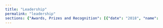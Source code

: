 ```yaml
---
title: "Leadership"
permalink: "leadership"
sections: {"Awards, Prizes and Recognition": [{"date": "2018", "name": "UBTECH Best Paper Prize", "link": "", "location": "", "description": "", "who": ""}, {"date": "2018", "name": "Best Paper at RO-MAN 2018 IEEE International Conference on Robot and Human Interactive Communication", "link": "", "location": "", "description": "", "who": ""}, {"date": "2018", "name": "Heidelberg Laureate Fellowship, Australian Academy of Science, PhD Student Chand Gudi. ", "link": "", "location": "", "description": "", "who": ""}, {"date": "2018", "name": "ASEAN Cybersecurity Challenge Codeathon, Magic Lab Team ", "link": "", "location": "", "description": "", "who": ""}, {"date": "2018", "name": "Venture Day Winner, PhD Student Mahya Knox", "link": "", "location": "", "description": "", "who": ""}, {"date": "2018", "name": "Sponsorship to Conference on Fairness, Accountability, and Transparency (FAT*) in New York City PhD Student Nik Dawson", "link": "", "location": "", "description": "", "who": ""}, {"date": "2018", "name": "Atlasssian Sponsorship to Singularity University Summit PhD Student Sarita Herse.", "link": "", "location": "", "description": "", "who": ""}, {"date": "2018", "name": "Second Place in the Social Robot League, UTS Unleashed!", "link": "", "location": "", "description": "", "who": ""}, {"date": "2018", "name": "RoboCup Social Robotics @Home League Qualification, UTS Unleashed!", "link": "", "location": "", "description": "", "who": ""}, {"date": "2018", "name": "Open Source Self Driving Platform Hackathon, Top 10 Global Engineers selected, PhD Student Samuel Pfeiffer", "link": "", "location": "", "description": "", "who": ""}, {"date": "2018", "name": "United Nations, Research Post PhD StudentNik Dawson", "link": "", "location": "", "description": "", "who": ""}, {"date": "2018", "name": "NASA Space Robotics Challenge Finalist and Third Place: PhD Student Samuel Pfeiffer", "link": "", "location": "", "description": "", "who": ""}, {"date": "2017", "name": "Benjamin Johnston coached 9 new Start Up companies into existence in working closely with UTS Student Founders in Launchpad", "link": "", "location": "", "description": "", "who": ""}, {"date": "2017", "name": "IBISWorld 3P Innovation Competition First place: PhD Student Mahya Knox", "link": "", "location": "", "description": "", "who": ""}, {"date": "2017", "name": "Start-Up Catalyst's Youth USA Mission, Mahya Knox", "link": "", "location": "", "description": "", "who": ""}, {"date": "2017", "name": "Best Human-Robot Interface Award, RoboCup 2017", "link": "", "location": "", "description": "", "who": ""}, {"date": "2017", "name": "Social Robot Competition, Second Place, RoboCup 2017", "link": "", "location": "", "description": "", "who": ""}, {"date": "2017", "name": "[Nobel Prize Economic Sciences Committee](http://www.nobelprize.org/nobel_prizes/economic-sciences/prize_awarder/committee.html) - Peter G\u00e4rdenfors.", "link": "", "location": "", "description": "", "who": ""}, {"date": "2017", "name": "NASA Space Robotics Challenge, 3rd Place Sammy Pfeiffer", "link": "", "location": "", "description": "", "who": ""}, {"date": "2017", "name": "AMY Student Awards Finalists  PhD Student: Meg Tonkin; Capstone Students: Navi Gunaratne, Jose Gunawarman, Denis Draca; First Class Honours Student: Le Kang.", "link": "", "location": "", "description": "", "who": ""}, {"date": "2017", "name": "Woz listed by UK-based company Richtopia at number 18 in the list of 200 Most Influential Philanthropists and Social Entrepreneurs", "link": "", "location": "", "description": "", "who": ""}, {"date": "2016", "name": "Best Robot Design Prize, Meg Tonkin", "link": "", "location": "", "description": "", "who": ""}, {"date": "2016", "name": "[Nobel Prize Economic Sciences Committee](http://www.nobelprize.org/nobel_prizes/economic-sciences/prize_awarder/committee.html) - Peter G\u00e4rdenfors.", "link": "", "location": "", "description": "", "who": ""}, {"date": "2016", "name": "Australian-French Entrepreneurship Challenge Finalist, Mayha Knox", "link": "", "location": "", "description": "", "who": ""}, {"date": "2016", "name": "First Class Honours, Le Kang", "link": "", "location": "", "description": "", "who": ""}, {"date": "2016", "name": "IBM PhD Fellowship, Mahya Knox", "link": "", "location": "", "description": "", "who": ""}, {"date": "2016", "name": "Start-Up Catalyst's Youth Mission, Mahya Knox", "link": "", "location": "", "description": "", "who": ""}, {"date": "2015", "name": "Woz received the Legacy for Children Award from the Children's Discovery Museum in San Jose", "link": "", "location": "", "description": "", "who": ""}, {"date": "2015", "name": "[Nobel Prize Economic Sciences Committee](http://www.nobelprize.org/nobel_prizes/economic-sciences/prize_awarder/committee.html) - Peter G\u00e4rdenfors.", "link": "", "location": "", "description": "", "who": ""}, {"date": "2015", "name": "[Alumnus of the Year](http://alumni.berkeley.edu/announcements/caa-announcements/caa-announces-2015-alumnus-year-steve-wozniak-bs-86-and-other-alumni), University of California Berkeley - awarded to [Steve Wozniak](http://woz.org/) B.Sc. '86", "link": "", "location": "", "description": "", "who": ""}, {"date": "2015", "name": "[Australian Academy of Technological Sciences and Engineering](https://www.atse.org.au/) Fellow awarded to Mary-Anne Williams", "link": "", "location": "", "description": "", "who": ""}, {"date": "2015", "name": "[ACS Foundation Internship Scholarship](http://www.acsfoundation.com.au/index.cfm) - Mayha Mirzaei Poueinag ", "link": "", "location": "", "description": "", "who": ""}, {"date": "2015", "name": "[IBM PhD Fellowship](http://www.research.ibm.com/university/awards/phdfellowship.shtml)  - Mayha Mirzaei Poueinag", "link": "", "location": "", "description": "", "who": ""}, {"date": "2014", "name": "Lifetime Achievement Award to Steve Wozniak at the American Museum of Natural History", "link": "", "location": "", "description": "", "who": ""}, {"date": "2014", "name": "ACM Awards Committee: [Eugene L. Lawler Award For Humanitarian Contributions Within Computer Science And Informatics](http://awards.acm.org/lawler/committee.cfm). The ACM is the prestigious American Computing Machinery the peak body for computing science.- Mary-Anne Williams", "link": "", "location": "", "description": "", "who": ""}, {"date": "2014", "name": "Industry Week added Woz to the Manufacturing Hall of Fame", "link": "", "location": "", "description": "", "who": ""}, {"date": "2014", "name": "[Valeo Innovation Challenge](https://valeoinnovationchallenge.valeo.com/): the Magic Lab Team were Finalists and flown to Paris Motor Show to pitch their innovative Car of the Future Service.", "link": "", "location": "", "description": "", "who": ""}, {"date": "2014", "name": "[IBM PhD Fellowship](http://www.research.ibm.com/university/awards/phdfellowship.shtml)  - Wei Wang", "link": "", "location": "", "description": "", "who": ""}, {"date": "2014", "name": "[Fellow, Australian Computer Society](https://www.acs.org.au/news-and-media/news/2013/acs-nsw-fellow-presentations-at-the-november-branch-forum) - Mary-Anne Williams", "link": "", "location": "", "description": "", "who": ""}, {"date": "2014", "name": "[Nobel Prize Economic Sciences Committee](http://www.nobelprize.org/nobel_prizes/economic-sciences/prize_awarder/committee.html) - Peter G\u00e4rdenfors.", "link": "", "location": "", "description": "", "who": ""}, {"date": "2014", "name": "[Appointed Distinguished Professor of Technology at UTS](http://newsroom.uts.edu.au/news/2014/10/steve-wozniak-accepts-adjunct-professorship-uts) - Steve Wozniak", "link": "", "location": "", "description": "", "who": ""}, {"date": "2014", "name": "[Top 25 Women in Robotics](http://robohub.org/25-women-in-robotics-you-need-to-know-about-2014/): \u201cThe women on this list are all field leaders with a huge impact on robotics\u201d - Mary-Anne Williams", "link": "", "location": "", "description": "", "who": ""}, {"date": "2013", "name": "[IBM PhD Fellowship](http://www.research.ibm.com/university/awards/phdfellowship.shtml) - Pramod Parajuli", "link": "", "location": "", "description": "", "who": ""}, {"date": "2013", "name": "[IBM PhD Fellowship](http://www.research.ibm.com/university/awards/phdfellowship.shtml) - Jinjiu Li", "link": "", "location": "", "description": "", "who": ""}, {"date": "2013", "name": "[Nobel Prize Economic Sciences Committee](http://www.nobelprize.org/nobel_prizes/economic-sciences/prize_awarder/committee.html) - Peter  G\u00e4rdenfors.", "link": "", "location": "", "description": "", "who": ""}, {"date": "2013", "name": "[Best Video Award: Most Entertaining Autonomous Robotics Category](http://www.uts.edu.au/research-and-teaching/our-research/quantum-computation-and-intelligent-systems/news/magic-lab-video) - [The Fugitive](https://www.youtube.com/watch?v=rF_-TmrTan8)", "link": "", "location": "", "description": "", "who": ""}, {"date": "2012", "name": "Chair, [Mathematics, Information and Computing Sciences, ERA, Australian Research Council](http://www.arc.gov.au/era-national-reports) - Mary-Anne Williams", "link": "", "location": "", "description": "", "who": ""}, {"date": "2012", "name": "[Nobel Prize Economic Sciences Committee](http://www.nobelprize.org/nobel_prizes/economic-sciences/prize_awarder/committee.html) - Peter G\u00e4rdenfors.", "link": "", "location": "", "description": "", "who": ""}, {"date": "2012", "name": "Endeavour Leadership Fellow - Muh. Anshar", "link": "", "location": "", "description": "", "who": ""}, {"date": "2012", "name": "[IBM PhD Fellowship](http://www.research.ibm.com/university/awards/phdfellowship.shtml) - Rony Novianto", "link": "", "location": "", "description": "", "who": ""}, {"date": "2012", "name": "UniQuest Trailblazer Innovative Ideas Competition - Benjamin Johnston, Xun Wang, Mary-Anne Williams, Valerie Gay, Peter Leijdekkers, Karla Felix Navarro", "link": "", "location": "", "description": "", "who": ""}, {"date": "2012", "name": "[Hermann Lotze Prize](http://www.hlotze.com/) - Peter G\u00e4rdenfors", "link": "", "location": "", "description": "", "who": ""}, {"date": "2012", "name": "Universitatis Lodziensis Amico Medal 2012 - Peter G\u00e4rdenfors", "link": "", "location": "", "description": "", "who": ""}, {"date": "2011", "name": "[Nobel Prize Economic Sciences Committee](http://www.nobelprize.org/nobel_prizes/economic-sciences/prize_awarder/committee.html) - Peter  G\u00e4rdenfors.", "link": "", "location": "", "description": "", "who": ""}, {"date": "2011", "name": "[IBM PhD Fellowship](http://www.research.ibm.com/university/awards/phdfellowship.shtml) - Xun Wang", "link": "", "location": "", "description": "", "who": ""}, {"date": "2011", "name": "UTS Best PhD Dissertation Prize - Benjamin Johnston", "link": "", "location": "", "description": "", "who": ""}, {"date": "2011", "name": "Endeavour Leadership Fellow - Pramod Parajuli", "link": "", "location": "", "description": "", "who": ""}, {"date": "2010", "name": "Kurzweil Prize for \u2018Best Artificial General Intelligence Idea\u2019 - Benjamin Johnston", "link": "", "location": "", "description": "", "who": ""}, {"date": "2009", "name": "Fellow, CodeX, Stanford University - Mary-Anne Williams", "link": "", "location": "", "description": "", "who": ""}, {"date": "2009", "name": "Advisory Board, Rolf Schock Prize in Logic and Philosophy, The Royal Swedish Academy of Sciences - Mary-Anne Williams", "link": "", "location": "", "description": "", "who": ""}, {"date": "2009", "name": "Royal Swedish Academy of Science - Peter G\u00e4rdenfors", "link": "", "location": "", "description": "", "who": ""}, {"date": "2008", "name": "Interdisciplinary Research Prize, Academi\u00e6 Regi\u00e6 Scientiarum Upsaliensis - Peter G\u00e4rdenfors", "link": "", "location": "", "description": "", "who": ""}, {"date": "2007", "name": "[IBM Faculty Award](http://www.research.ibm.com/university/awards/faculty_innovation.shtml) - Mary-Anne Williams", "link": "", "location": "", "description": "", "who": ""}, {"date": "2007", "name": "Review Editor, Artificial Intelligence Journal (AIJ) #1 journal in Artificial Intelligence - Mary-Anne Williams", "link": "", "location": "", "description": "", "who": ""}, {"date": "2007", "name": "Natur och Kultur Foundation - Peter  G\u00e4rdenfors", "link": "", "location": "", "description": "", "who": ""}, {"date": "2006", "name": "Pauli Fellowship, Wolfgang Pauli Institute, Vienna - Center of Excellence in Mathematics, Physics and Informatics/Computer Science - Mary-Anne Williams", "link": "", "location": "", "description": "", "who": ""}, {"date": "2006", "name": "College of Experts Australian Research Council - Mary-Anne Williams", "link": "", "location": "", "description": "", "who": ""}, {"date": "2006", "name": "Guest Professorship - [University of Science and Technology of China](http://en.ustc.edu.cn/) - Mary-Anne Williams.", "link": "", "location": "", "description": "", "who": ""}, {"date": "2005", "name": "Visiting Professor, [Copenhagen Business School](http://www.cbs.dk/en) - Mary-Anne Williams", "link": "", "location": "", "description": "", "who": ""}, {"date": "2004", "name": "Leopoldina Deutsche Akademie f\u00fcr Naturforscher - Peter  G\u00e4rdenfors", "link": "", "location": "", "description": "", "who": ""}, {"date": "2002", "name": "Pioneer Award IEEE Neural Network Society - Henri Prade", "link": "", "location": "", "description": "", "who": ""}, {"date": "2001", "name": "Prize ISI (Institute for Scientific Information) among the 300 most cited authors French scientists - Henri Prade", "link": "", "location": "", "description": "", "who": ""}, {"date": "1999", "name": "Academia Europaea - Peter  G\u00e4rdenfors", "link": "", "location": "", "description": "", "who": ""}, {"date": "1999", "name": "Fellow, International Fuzzy Systems Association - Henri Prade", "link": "", "location": "", "description": "", "who": ""}, {"date": "1996", "name": "Commonwealth Fellowship, Australian Academy of Science - Mary-Anne Williams", "link": "", "location": "", "description": "", "who": ""}, {"date": "1996", "name": "Royal Swedish Academy of Letters, History and Antiquities - Peter  G\u00e4rdenfors", "link": "", "location": "", "description": "", "who": ""}, {"date": "1995", "name": "Australasian Distinguished Doctoral Dissertation Award - Mary-Anne Williams", "link": "", "location": "", "description": "", "who": ""}, {"date": "1988", "name": "Swedish Council for Research in Humanities and Social Sciences - Peter  G\u00e4rdenfors", "link": "", "location": "", "description": "", "who": ""}], "Research Community Leadership": [{"date": "2015", "name": "[John McCarthy Website at Stanford University](http://jmc.stanford.edu): We worked with John, a pioneer in AI and regualr visitor to the Magic Lab, to make his research more accessible.", "link": "", "location": "", "description": "", "who": ""}, {"date": "from 2006", "name": "[Board of Directors KR Inc](http://kr.org)", "link": "", "location": "", "description": "", "who": ""}, {"date": "2004 - 2006", "name": "[President KR Inc](http://kr.org)", "link": "", "location": "", "description": "", "who": ""}, {"date": "from 2002", "name": "Commonsense Reasoning Steering Committee", "link": "", "location": "", "description": "", "who": ""}, {"date": "from 2002", "name": "Planet KR for the Knowledge Representation and Reasoning Research Community", "link": "", "location": "", "description": "", "who": ""}, {"date": "from 1995", "name": "Nonmonotonic Reasoning and Action Steering Committee", "link": "", "location": "", "description": "", "who": ""}], "Event Leadership & Organisation": [{"date": "2015", "name": "Entrepreneurship at Focus - Mick Liubinskas, [Entrepreneurship-in-Residence at muru-D](https://muru-d.com/)", "link": "", "location": "", "description": "", "who": ""}, {"date": "2015", "name": "Innovation and Entrepreurship Seminar: Starting \nSydney - Peter Cooper", "link": "http://central.co", "location": "", "description": "", "who": ""}, {"date": "2014", "name": "International Conference on Social Robotics", "link": "http://www.icsr2014.org", "location": "Powerhouse Museum Sydney", "description": "The Magic Lab brought this conference to Sydney and led its organisation. Mary-Anne Williams (Conference Chair), Benjamin Johnston (Program Chair).", "who": ""}, {"date": "2014", "name": "Strategic Management Society Symposium: Design Thinking and Analytics", "link": "http://sydney.strategicmanagement.net/extensions/sydney.php", "location": "UTS Business School", "description": "", "who": "Roy Green and Mary-Anne Williams"}, {"date": "2014", "name": "International Conference on Social Robotics", "link": "http://www.icsr2014.org", "location": "Sydney", "description": "", "who": ""}, {"date": "2014", "name": "Innovation and Entrepreurship Seminar: \nFrom Garage to Global - Ruslan Kogan.", "link": "http://kogan.com", "location": "", "description": "", "who": ""}, {"date": "2014", "name": "Innovation and Entrepreurship Seminar: From \ngraduation to Freelancer's $350m valuation - Darren Williams.", "link": "http://freelancer.com", "location": "", "description": "", "who": ""}, {"date": "2014", "name": "Strategic Management Society Symposium: Design Thinking and Analytics", "link": "http://sydney.strategicmanagement.net/extensions/sydney.php", "location": "Sydney", "description": "Industry Track", "who": ""}, {"date": "2013", "name": "IJCAI-13 Robot Demonstration and Exhibition, Beijing", "link": "http://ijcai-13.org/program/robot_competition_exhibition", "location": "", "description": "", "who": ""}, {"date": "2013", "name": "International Semantic Web Conference", "link": "http://iswc2013.semanticweb.org/", "location": "Sydney Entertainment Centre", "description": "The premier international forum for the Semantic Web Community lead by Tim Berners Lee (inventor of the World Wide Web)", "who": "Benjamin Johnston (Workshop Chair), Mary-Anne Williams (Industry Track Chair)"}, {"date": "2012", "name": "Alan Turing 100 Years Lecture given by Professor \nEdward Feigenbaum, Stanford University and \nTuring Award Winner", "link": "http://newsroom.uts.edu.au/news/2012/12/gutsy-name-for-the-robot-with-a-soft-heart", "location": "UTS", "description": "Lecture at UTS by Professor Edward Feigenbaum (Stanford University)", "who": ""}, {"date": "2012", "name": "International Conference on Social Robotics", "link": "https://storify.com/johnhaining/ibm-uts-turing-lecture", "location": "Chengdu China", "description": "", "who": ""}, {"date": "2012", "name": "Celebrating \u03c0 Day - Professor Jon Borwein", "link": "http://innovation.it.uts.edu.au/lab/pi-day", "location": "", "description": "During the lead up to the celebration I worked with Glenn Wightwick and Andrew Mattingly (IBM Australia), Professor Borwein and David Bailey (Lawrence Berkeley National Laboratory, US Dept Energy) to calculate the 60 trillionth digit of \u03c0\u00b2 in hexidecimal. Video of the event and information about the computation undertaken with IBM", "who": ""}, {"date": "2011", "name": "Social Networks and Innovation Track at PRICAI", "link": "http://mlaa.com.au/pacis2011/", "location": "University of Science & Vietnam National University \u2013 Ho Chi Minh City, Vietnam", "description": "Pacific Asia Conference Information Systems 2012", "who": ""}, {"date": "2011", "name": "Smarter Living: The Conquest of Complexity \nWorkshop", "link": "http://www.aaai.org/Press/Reports/Workshops/ws-11-07.php", "location": "San Francisco", "description": "Twenty-Fifth Conference on Artificial Intelligence (AAAI-2011)", "who": ""}], "Editorial Board Leadership": [{"date": "Current (from 2014)", "name": "Information Systems Journal", "link": "http://www.journals.elsevier.com/information-systems/", "location": "", "description": "", "who": ""}, {"date": "Current (from 2012)", "name": "International Journal on Social Robotics", "link": "http://link.springer.com/journal/12369", "location": "", "description": "", "who": ""}, {"date": "Current (from 2007)", "name": "Artificial Intelligence Journal ", "link": "http://www.journals.elsevier.com/artificial-intelligence/", "location": "", "description": "", "who": ""}, {"date": "Current (from 2006)", "name": "American Association of Artificial Intelligence/MIT \nPress", "link": "https://mitpress.mit.edu/books/series/american-association-artificial-intelligence", "location": "", "description": "", "who": ""}, {"date": "2006-2010", "name": "Journal of Artificial Intelligence Research ", "link": "http://www.jair.org/", "location": "", "description": "", "who": ""}], "Selected Pop-Up and Master Classes": [{"date": "2017", "name": "Social Robot Personality Design", "link": "", "location": "", "description": "", "who": ""}, {"date": "2017", "name": "Social Robotics Design Thinking Session", "link": "", "location": "", "description": "", "who": ""}, {"date": "2016", "name": "Social Robotics Design Thinking Session at CBA", "link": "", "location": "", "description": "", "who": ""}, {"date": "2016", "name": "Social Robotics Design Thinking Session at CBA", "link": "", "location": "", "description": "", "who": ""}, {"date": "2015", "name": "Robots with Social Intelligence", "link": "", "location": "", "description": "", "who": ""}, {"date": "2015", "name": "Predictive Data Analytics for Disruptive Innovation", "link": "", "location": "", "description": "", "who": ""}, {"date": "2015", "name": "Predicting Future Innovation and Technologies", "link": "", "location": "", "description": "", "who": ""}, {"date": "2014", "name": "Attention based Decision Making: Learning through Interaction", "link": "", "location": "", "description": "", "who": ""}, {"date": "2014", "name": "Lean Start-Up", "link": "http://theleanstartup.com/", "location": "", "description": "", "who": ""}, {"date": "2014", "name": "Design Thinking for Disruptive Innovation", "link": "https://www.youtube.com/watch?v=rF_-TmrTan8", "location": "", "description": "", "who": ""}, {"date": "2014", "name": "Robots with Soul", "link": "https://www.ted.com/talks/guy_hoffman_robots_with_soul?language=en", "location": "", "description": "", "who": ""}, {"date": "2013", "name": "Creative Intelligence: Disruptive Innovation", "link": "", "location": "", "description": "", "who": ""}, {"date": "2012", "name": "Creative Intelligence: Social Robot Design", "link": "", "location": "", "description": "", "who": ""}, {"date": "2011", "name": "Lean Business Model Canvas", "link": "", "location": "", "description": "", "who": ""}, {"date": "2010", "name": "Blue Ocean Strategy", "link": "", "location": "", "description": "", "who": ""}, {"date": "2009", "name": "Strategic Business Entrepreneurship", "link": "", "location": "", "description": "", "who": ""}, {"date": "2008", "name": "Choice Theory and Belief Revision", "link": "", "location": "", "description": "", "who": ""}, {"date": "2007", "name": "Robot Behaviour using Design Thinking", "link": "", "location": "", "description": "", "who": ""}, {"date": "2006", "name": "Strategic Business Innovation", "link": "", "location": "", "description": "", "who": ""}, {"date": "2005", "name": "Technology and Innovation", "link": "", "location": "", "description": "", "who": ""}, {"date": "2004", "name": "Using Design Thinking to build Innovative Robot Soccer Players", "link": "https://www.youtube.com/watch?v=Diiv7kpW-ng", "location": "", "description": "", "who": ""}], "Media Commentary": [{"date": "2017", "name": "Australian Research Council's Making a Difference", "link": "http://www.arc.gov.au/sites/default/files/publication-documents/Making_A_Difference_printable_version.pdf", "location": "", "description": "", "who": ""}, {"date": "2017", "name": "ABC TV Special The A.I. Race", "link": "http://www.abc.net.au/tv/programs/ai-race/", "location": "", "description": "", "who": ""}, {"date": "2017", "name": "ABC Radio Drive on Killer Robots", "link": "", "location": "", "description": "", "who": ""}, {"date": "2017", "name": "sciMex EXPERT REACTION: Killer robots: World's top AI and robotics companies call for ban", "link": "https://www.scimex.org/newsfeed/killer-robots-worlds-top-ai-and-robotics-companies-urge-united-nations-to-ban-lethal-autonomous-weapons", "location": "", "description": "", "who": ""}, {"date": "2017", "name": "Gizmodo Meet Australia's Newest RoboCup Team", "link": "https://www.gizmodo.com.au/2017/07/meet-australias-newest-robocup-team/", "location": "", "description": "", "who": ""}, {"date": "2017", "name": "The Saturday Paper Robots in Healthcare", "link": "https://www.thesaturdaypaper.com.au/2017/07/15/robots-healthcare/15000408004905", "location": "", "description": "", "who": ""}, {"date": "2017", "name": "CMO Magazine: Why marketers should take note of social robots", "link": "https://www.cmo.com.au/article/621416/why-marketers-should-take-note-social-robots/", "location": "", "description": "", "who": ""}, {"date": "2017", "name": "CIO Magazine: Inside the 'Magic Lab' where robots learn how to manipulate our emotions", "link": "https://www.cio.com.au/article/621378/inside-magic-lab-where-robots-learn-how-manipulate-our-emotions", "location": "", "description": "", "who": ""}, {"date": "2017", "name": "IoT Hub: UTS researchers to develop AI for robot waiter", "link": "https://www.iothub.com.au/news/uts-researchers-to-develop-ai-for-robot-waiter-466625", "location": "", "description": "", "who": ""}, {"date": "2017", "name": "CBA-UTS Social Robot Experiments at Sydney International Airport", "link": "https://www.commbank.com.au/guidance/newsroom/Air-New-Zealand-and-CommBank-robot-experiment-201708.html", "location": "", "description": "", "who": ""}, {"date": "2017", "name": "Business Scoop: Social Robotics", "link": "http://business.scoop.co.nz/2017/08/22/air-nz-commbank-explore-future-of-travel-with-social-robot/", "location": "", "description": "", "who": ""}, {"date": "2017", "name": "UTS Magazine Adding Spice to Pepper", "link": "http://newsroom.uts.edu.au/sites/default/files/pdfs/umag/20855%20MCU%20UMag%202017_Web.pdf", "location": "", "description": "", "who": ""}, {"date": "2017", "name": "SciMex UTS Unleashed! Social Robot Hackathon", "link": "https://www.scimex.org/newsfeed/uts-unleashes-team-to-deliver-social-robot-software-system", "location": "", "description": "", "who": ""}, {"date": "2017", "name": "UTS unleashes team to deliver social robot software system", "link": "http://newsroom.uts.edu.au/news/2017/06/uts-unleashes-team-deliver-social-robot-software-system", "location": "", "description": "", "who": ""}, {"date": "2016", "name": "Project with CBA and Stockland", "link": "https://www.uts.edu.au/research-and-teaching/industry-partnerships/edge/news/partnering-shape-next-generation-social", "location": "", "description": "", "who": ""}, {"date": "2016", "name": "CBA-UTS Social Robot Partnership", "link": "https://www.commbank.com.au/guidance/newsroom/social-robotics-partnership-201608.html", "location": "", "description": "", "who": ""}, {"date": "2015", "name": "Robot Revolution on ABC Radio", "link": "https://www.science.org.au/events/robot-revolution", "location": "", "description": "", "who": ""}, {"date": "2015", "name": "Killer Robots on ABC News and 7:30 Report", "link": "http://www.stopkillerrobots.org/2015/07/aicall/", "location": "", "description": "", "who": ""}, {"date": "2015", "name": "KIller Robots - Ottawa Citizen", "link": "http://www.pressreader.com/canada/ottawa-citizen/20150801/281483570092672/TextView", "location": "", "description": "", "who": ""}, {"date": "2015", "name": "Killer Robot Open Letter", "link": "http://www.stopkillerrobots.org/2015/07/aicall/", "location": "", "description": "", "who": ""}, {"date": "2015", "name": "Australian Academy of Science", "link": "https://www.science.org.au/events/robotics", "location": "", "description": "", "who": ""}, {"date": "2015", "name": "Woz launches Comic Con", "link": "http://www.cnet.com/news/stan-lee-and-steve-wozniak-silicon-valley-comic-con-tomorrow-daily-166/", "location": "", "description": "", "who": ""}, {"date": "2015", "name": "Woz shares his thoughts on technology", "link": "http://www.afr.com/technology/apple-cofounder-steve-wozniak-on-the-apple-watch-electric-cars-and-the-surpassing-of-humanity-20150323-1m3xxk", "location": "", "description": "", "who": ""}, {"date": "2014", "name": "Mechanical Maids", "link": "http://khouse.org/enews/2014-10-20/", "location": "", "description": "", "who": ""}, {"date": "2014", "name": "Social Robotics Conference", "link": "http://www.pulseitmagazine.com.au/index.php?option=com_content&view=article&id=2118:uts-hosts-social-robotics-conference-as-the-woz-joins-faculty&catid=67:aged-care&Itemid=332", "location": "", "description": "", "who": ""}, {"date": "2014", "name": "Steve Wozniak joins the Magic Lab", "link": "http://www.smh.com.au/technology/technology-news/apple-cofounder-steve-wozniak-joins-uts-20141021-119qco.html", "location": "", "description": "", "who": ""}, {"date": "2014", "name": "Cisco Internet of Everything", "link": "http://www.slideshare.net/ciscoanz/cisco-australia-internet-of-everything-panel-discussion-maryanne-williams-uts", "location": "", "description": "", "who": ""}, {"date": "2014", "name": "ACS Fellows", "link": "https://www.acs.org.au/news-and-media/news/2014/branch-forum.24112014", "location": "", "description": "", "who": ""}, {"date": "2013", "name": "UTS Adopts A Culture Of Startups", "link": "https://sydstart.wordpress.com/2013/11/26/uts-adopts-a-culture-of-startups/", "location": "", "description": "", "who": ""}, {"date": "2013", "name": "Don\u2019t get up \u2014 let the PR2 robot get your beer for you", "link": "http://www.computerworld.com.au/article/423333/don_t_get_up_let_pr2_robot_get_your_beer/", "location": "", "description": "", "who": ""}, {"date": "2013", "name": "Robots Podcast: Knowledge engineering", "link": "http://robohub.org/robots-knowledge-engineering/", "location": "", "description": "", "who": ""}, {"date": "2012", "name": "Robots, humans and the future", "link": "http://www.abc.net.au/radionational/programs/futuretense/robots2c-humans-and-the-future---part-two/3998314", "location": "", "description": "", "who": ""}, {"date": "2012", "name": "Keynote: Victorian Information Technology Teachers Association Conference", "link": "http://www.kings.edu.au/ICT_Newsletters/ICT%20Services%20Newsletter%20-%20Term%203%202013%20-%20Vol.8%20No.12.pdf", "location": "", "description": "", "who": ""}, {"date": "2012", "name": "UTS Women in Engineering & IT Hands on Day for Year 11 and 12", "link": "http://utswomeninengineeringandit.blogspot.com.au/2010/05/uts-women-in-engineering-it-hands-on.html", "location": "", "description": "", "who": ""}, {"date": "2012", "name": "UTS:PR2 let this robot help you", "link": "", "location": "", "description": "", "who": ""}, {"date": "2012", "name": "UTS:PR2 robot name GUTSY is crowdsourced. Over 5000 people helped!", "link": "http://cfsites1.uts.edu.au/research/news/detail.cfm?ItemId=33616", "location": "", "description": "", "who": ""}, {"date": "2012", "name": "Robot Self Awareness", "link": "http://scienceillustrated.com.au/blog/science/robot-learns-to-recognise-itself-in-a-mirror/", "location": "", "description": "", "who": ""}, {"date": "2012", "name": "Trailblazer 2012 Winners", "link": "http://secure.bla.com.au/trailblazer/uts-trailbazer-2012-winners", "location": "", "description": "", "who": ""}, {"date": "2011", "name": "Club Cosmos", "link": "http://riaus.org.au/people/mary-anne-williams/", "location": "", "description": "", "who": ""}], "International Robot Soccer Championships": [{"date": "2014", "name": "Team goes to Brasil to compete at [RoboCup](http://www.robocup2014.org/) and beats [University of Paris](http://www.english.paris-sorbonne.fr/)", "link": "", "location": "", "description": "The Karachi Koalas compete at the Robot Soccer World Championships in Brasil defeating the University of Paris in the first round. ", "who": ""}, {"date": "2013", "name": "Team goes to The Netherlands for RoboCup and gains 5th Place", "link": "http://www.robocup2013.org/", "location": "", "description": "The Karachi Koalas compete at the Robot Soccer World Championships and gain 5th place overall.", "who": ""}, {"date": "2012", "name": "Team beats University of Oxford", "link": "https://www.cs.ox.ac.uk/projects/RobotFootball/", "location": "", "description": "", "who": ""}, {"date": "2012", "name": "Team goes to RoboCup in Mexico gains 16th Place", "link": "http://www.robocup2012.org/", "location": "", "description": "The Karachi Koalas compete at the Robot Soccer World Championships and gain 10th place overall. You can watch our friendly with [University of Oxford](https://www.youtube.com/watch?v=t7y-hGdRhAI)", "who": ""}, {"date": "2011", "name": "Team goes to RoboCup in Turkey qualifies for 3D simulation", "link": "http://www.robocup2011.org/en/", "location": "", "description": "The Karachi Koalas compete at the Robot Soccer World Championships and gain 16th place overall. We defeated Oxford Univeristy and the Univerity of Paris.", "who": ""}, {"date": "2010", "name": "Team qualifies and goes to RoboCup in Singapore ", "link": "http://www.robocup2010.org/", "location": "", "description": "We formed a new and exciting robot soccer team, the Karachi Koalas, as a joint venture with the prestigious Institute of Business Administration (IBA) in Karachi. IBA was established by the Wharton Business School, University of Pennsylvania.", "who": ""}, {"date": "2008", "name": "Team joins forces with the University of Science and \nTechnology of China (USTC) and gains Second Place\nat RoboCup! \n(more than 30,000 views of the [Grand Final on youtube](https://www.youtube.com/watch?v=RerTewzPzfY)) USTC is the only university governed by teh Chinese Academy of Science. It also consistently ranks number 1 in Nature publications.", "link": "", "location": "", "description": "", "who": ""}, {"date": "2004", "name": "UTS Unleashed! was the top International team winning \nthe Scientific Challenges and gaining second place in \nthe soccer matches at [RoboCup 2014](http://www.robocup2004.pt/). The team developed a [new dodge \nmanuveur](https://www.youtube.com/watch?v=Diiv7kpW-ng) that allowed it to play some awesome soccer. ", "link": "", "location": "", "description": "", "who": ""}, {"date": "2003", "name": "[UTS qualifies for RoboCup](http://www.aaai.org/ojs/index.php/aimagazine/article/view/1762) for the first time and defeats a leading US engineering university,  the University of Texas at Austin 7-2! Wow!", "link": "", "location": "", "description": "", "who": ""}], "Cool Robot Demonstrations and Experiments": [{"date": "2017", "name": "Social Robot Competition at RoboCup, Nagoya Japan", "link": "", "location": "", "description": "", "who": ""}, {"date": "2017", "name": "CBA Innovation Lab", "link": "", "location": "", "description": "", "who": ""}, {"date": "2017", "name": "UTS Open Day", "link": "", "location": "", "description": "", "who": ""}, {"date": "2017", "name": "Sydney International Airport", "link": "", "location": "", "description": "", "who": ""}, {"date": "2016", "name": "CBA Innovation Lab", "link": "", "location": "", "description": "", "who": ""}, {"date": "2016", "name": "Stockland Merrylands", "link": "", "location": "", "description": "", "who": ""}, {"date": "2015", "name": "NSW Government's Innovation Policy Launch", "link": "https://disrupter4change.wordpress.com/tag/hackathon-2/", "location": "", "description": "", "who": ""}, {"date": "2015", "name": "Telstra visit the Magic Lab", "link": "http://www.telstra.com.au/aboutus/our-company/present/leadership-team/", "location": "", "description": "", "who": ""}, {"date": "2015", "name": "CBA visit the Magic Lab", "link": "http://commbank.com.au", "location": "", "description": "", "who": ""}, {"date": "2015", "name": "Australian Computer Society Fellows", "link": "https://www.acs.org.au/", "location": "", "description": "", "who": ""}, {"date": "2015", "name": "UTS Day Care Centre - The Magic Pudding", "link": "http://www.uts.edu.au/partners-and-community/initiatives/uts-child-care/magic-pudding", "location": "", "description": "", "who": ""}, {"date": "2015", "name": "UTS Vice Chancellor Lab visit", "link": "http://www.uts.edu.au/about/university/senior-executive/vice-chancellor-and-president", "location": "", "description": "", "who": ""}, {"date": "2015", "name": "Steve Wozniak Lab visits", "link": "http://woz.org", "location": "", "description": "", "who": ""}, {"date": "2015", "name": "Advanced Manufacturing Growth-Centre", "link": "http://www.business.gov.au/advice-and-support/IndustryGrowthCentres/Pages/GC-Advanced-Manufacturing.aspx", "location": "", "description": "", "who": ""}, {"date": "2015", "name": "Stanford University", "link": "http://stanford.edu", "location": "", "description": "", "who": ""}, {"date": "2015", "name": "Aurecon Magic Lab visit", "link": "http://www.aurecongroup.com/en.aspx", "location": "", "description": "", "who": ""}, {"date": "2014", "name": "International Social Robotics Conference", "link": "http://icsr2014.org/", "location": "", "description": "", "who": ""}, {"date": "2014", "name": "Australian Computer Society Dinner", "link": "https://www.acs.org.au/", "location": "", "description": "", "who": ""}, {"date": "2014", "name": "Magic Lab Robots visit Sydney Girls High School", "link": "http://www.sghs.nsw.edu.au/", "location": "", "description": "", "who": ""}, {"date": "2014", "name": "UTS Open Day - Robot Social Interaction", "link": "http://www.uts.edu.au/about/faculty-engineering-and-information-technology/events/uts-engineering-and-information", "location": "", "description": "", "who": ""}, {"date": "2014", "name": "Steve Wozniak Lab visit", "link": "http://woz.org", "location": "", "description": "", "who": ""}, {"date": "2014", "name": "Stanford University", "link": "http://stanford.edu", "location": "", "description": "", "who": ""}, {"date": "2014", "name": "Guy Hoffman Magic Lab vist", "link": "http://guyhoffman.com/", "location": "", "description": "", "who": ""}, {"date": "2014", "name": "Keith Clark from Imperial College Magic Lab visit", "link": "http://www.doc.ic.ac.uk/~klc/", "location": "", "description": "", "who": ""}, {"date": "2014", "name": "CBA visit the Magic Lab", "link": "http://cba.com", "location": "", "description": "", "who": ""}, {"date": "2013", "name": "International Joint Conference on Artifical Intelligence, Beijing", "link": "http://ijcai-13.org/program/robot_competition_exhibition", "location": "", "description": "", "who": ""}, {"date": "2013", "name": "Vice Chancellor Industry Event - Magic Lab robots come out to play.", "link": "", "location": "", "description": "", "who": ""}, {"date": "2013", "name": "UTS Industry Advisory Network ", "link": "", "location": "", "description": "", "who": ""}, {"date": "2013", "name": "UTS Open Day - Advanced Social Robots", "link": "http://www.uts.edu.au/sites/default/files/uts-open-day-city-program.pdf", "location": "", "description": "", "who": ""}, {"date": "2012", "name": "Play Communications", "link": "http://playcomms.com/", "location": "", "description": "", "who": ""}, {"date": "2012", "name": "UTS Day Care Centre - Blackfriars", "link": "http://www.uts.edu.au/partners-and-community/initiatives/uts-child-care/blackfriars", "location": "", "description": "", "who": ""}, {"date": "2012", "name": "UTS Open Day - Robot Dance", "link": "https://www.youtube.com/watch?v=90LOWQfgQzs", "location": "", "description": "", "who": ""}, {"date": "2011", "name": "UTS Open Day - Human Robot Dance", "link": "https://www.youtube.com/watch?v=90LOWQfgQzs", "location": "", "description": "", "who": ""}, {"date": "2010", "name": "Digital Life, Melbourne", "link": "https://www.youtube.com/watch?v=zyjIoImS4xI", "location": "", "description": "", "who": ""}, {"date": "2010", "name": "UTS Open Day - Robot Soccer ", "link": "https://www.youtube.com/watch?v=KQvBhczHWMo", "location": "", "description": "", "who": ""}, {"date": "2009", "name": "UTS Open Day - Robot Soccer Matches", "link": "", "location": "", "description": "", "who": ""}, {"date": "2008", "name": "International Conference on Automated Planning (ICAPS)", "link": "", "location": "", "description": "", "who": ""}, {"date": "2008", "name": "UTS Open Day - Robot Soccer Matches", "link": "", "location": "", "description": "", "who": ""}, {"date": "2007", "name": "UTS Open Day - Robot Soccer Matches", "link": "", "location": "", "description": "", "who": ""}, {"date": "2006", "name": "UTS first international Robot Soccer Team invited to China for demonstration matches throughout China Science Week.", "link": "", "location": "", "description": "", "who": ""}, {"date": "2006", "name": "Public Robot Soccer Games - in Perth", "link": "", "location": "", "description": "", "who": ""}, {"date": "2006", "name": "UTS Open Day - Robot Soccer Matches", "link": "", "location": "", "description": "", "who": ""}, {"date": "2005", "name": "UTS Day Care Centre Visit", "link": "", "location": "", "description": "", "who": ""}, {"date": "2005", "name": "UTS Open Day - Robot Soccer Matches", "link": "", "location": "", "description": "", "who": ""}, {"date": "2004", "name": "Australian RoboCup Championships", "link": "", "location": "", "description": "", "who": ""}, {"date": "2004", "name": "Stanford University Magic Lab visit", "link": "", "location": "", "description": "", "who": ""}, {"date": "2004", "name": "UTS Council Magic Lab visit", "link": "", "location": "", "description": "", "who": ""}, {"date": "2004", "name": "UTS Vice Chancellor Magic Lab visit", "link": "", "location": "", "description": "", "who": ""}, {"date": "2004", "name": "Public Robot Soccer Games - in Sydney", "link": "", "location": "", "description": "", "who": ""}, {"date": "2004", "name": "UTS Open Day - Robot Soccer Matches", "link": "", "location": "", "description": "", "who": ""}, {"date": "2003", "name": "Public Robot Soccer Games - in Sydney", "link": "", "location": "", "description": "", "who": ""}, {"date": "2003", "name": "UTS Day Care Centre Visits the Magic Lab to see robots play soccer match", "link": "", "location": "", "description": "", "who": ""}, {"date": "2003", "name": "UTS Open Day - Robot Soccer Matches", "link": "", "location": "", "description": "", "who": ""}]}
---
```

